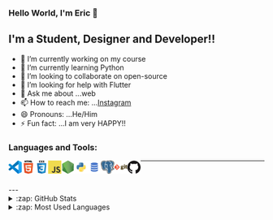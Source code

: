 ### Hello World, I'm Eric 👋

## I'm a Student, Designer and Developer!!

- 🔭 I’m currently working on my course
- 🌱 I’m currently learning Python
- 👯 I’m looking to collaborate on open-source
- 🤔 I’m looking for help with Flutter
- 💬 Ask me about ...web
- 📫 How to reach me: ...[Instagram](https://www.instagram.com/_byte.bard_/)
- 😄 Pronouns: ...He/Him
- ⚡ Fun fact: ...I am very HAPPY!!

### Languages and Tools:

[<img align="left" alt="Visual Studio Code" width="26px" src="https://raw.githubusercontent.com/github/explore/80688e429a7d4ef2fca1e82350fe8e3517d3494d/topics/visual-studio-code/visual-studio-code.png" />][youtube]

[<img align="left" alt="HTML5" width="26px" src="https://raw.githubusercontent.com/github/explore/80688e429a7d4ef2fca1e82350fe8e3517d3494d/topics/html/html.png" />][youtube]

[<img align="left" alt="CSS3" width="26px" src="https://raw.githubusercontent.com/github/explore/80688e429a7d4ef2fca1e82350fe8e3517d3494d/topics/css/css.png" />][youtube]

[<img align="left" alt="JavaScript" width="26px" src="https://raw.githubusercontent.com/github/explore/80688e429a7d4ef2fca1e82350fe8e3517d3494d/topics/javascript/javascript.png" />][youtube]

[<img align="left" alt="Node.js" width="26px" src="https://raw.githubusercontent.com/github/explore/80688e429a7d4ef2fca1e82350fe8e3517d3494d/topics/nodejs/nodejs.png" />][youtube]

[<img align="left" alt="python" width="26px" src="https://raw.githubusercontent.com/github/explore/80688e429a7d4ef2fca1e82350fe8e3517d3494d/topics/python/python.png" />][youtube]

[<img align="left" alt="SQL" width="26px" src="https://raw.githubusercontent.com/github/explore/80688e429a7d4ef2fca1e82350fe8e3517d3494d/topics/sql/sql.png" />][youtube]

[<img align="left" alt="postgreSQL" width="26px" src="https://raw.githubusercontent.com/github/explore/80688e429a7d4ef2fca1e82350fe8e3517d3494d/topics/postgresql/postgresql.png" />][youtube]

[<img align="left" alt="Git" width="26px" src="https://raw.githubusercontent.com/github/explore/80688e429a7d4ef2fca1e82350fe8e3517d3494d/topics/git/git.png" />][youtube]

[<img align="left" alt="GitHub" width="26px" src="https://raw.githubusercontent.com/github/explore/78df643247d429f6cc873026c0622819ad797942/topics/github/github.png" />][youtube]

<hr/>

<br />
<br />
---

<details>
  <summary>:zap: GitHub Stats</summary>

  <img align="left" alt="Eric's GitHub Stats" src="https://github-readme-stats.vercel.app/api?username=nzyoka10&show_icons=true&hide_border=true" />

</details>

<details>
  <summary>:zap: Most Used Languages</summary>

<img align="left" alt="Eric's GitHub Top Languages" src="https://github-readme-stats.vercel.app/api/top-langs/?username=nzyoka10" />

</details>

[website]: https://nzyoka-developer.com/
[youtube]: https://www.youtube.com/
[instagram]: https://www.instagram.com/_byte.bard__
[linkedin]: https://linkedin.com/in/eric-nzyoka

